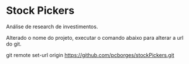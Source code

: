 # Stock Pickers
Análise de research de investimentos.

Alterado o nome do projeto, executar o comando abaixo para alterar a url do git.

git remote set-url origin https://github.com/pcborges/stockPickers.git

